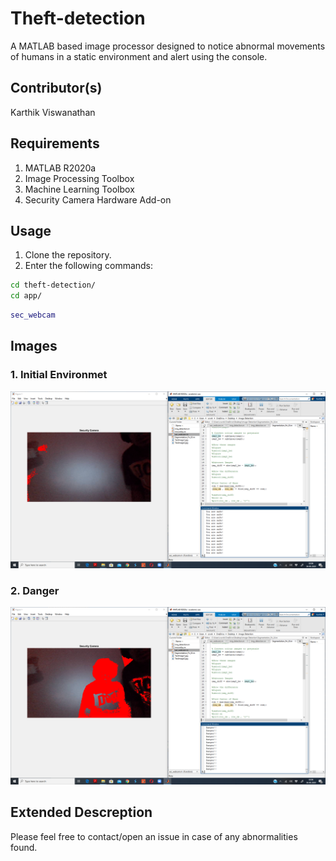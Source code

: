 # Theft-detection
A MATLAB based image processor designed to notice abnormal movements of humans in a static environment and alert using the console.

## Contributor(s)
Karthik Viswanathan

## Requirements

1. MATLAB R2020a
2. Image Processing Toolbox
3. Machine Learning Toolbox
4. Security Camera Hardware Add-on

## Usage
1. Clone the repository.
2. Enter the following commands:

```bash
cd theft-detection/
cd app/
```

```matlab
sec_webcam
```

## Images

### 1. Initial Environmet

![Screenshot](safe.png)

### 2. Danger

![Screenshot](danger.png)

## Extended Descreption

Please feel free to contact/open an issue in case of any abnormalities found.
